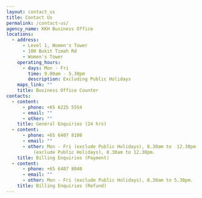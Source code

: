 ```yaml
---
layout: contact_us
title: Contact Us
permalink: /contact-us/
agency_name: KKH Business Office
locations:
  - address:
      - Level 1, Women's Tower
      - 100 Bukit Timah Rd
      - Women's Tower
    operating_hours:
      - days: Mon - Fri
        time: 9.00am - 5.30pm
        description: Excluding Public Holidays
    maps_link: ""
    title: Business Office Counter
contacts:
  - content:
      - phone: +65 6225 5554
      - email: ""
      - other: ""
    title: General Enquiries (24 hrs)
  - content:
      - phone: +65 6407 8108
      - email: ""
      - other: Mon - Fri (exclude Public Holidays), 8.30am to  12.30pm. Saturday
          (exclude Public Holidays), 8.30am to 12.30pm.
    title: Billing Enquiries (Payment)
  - content:
      - phone: +65 6407 8040
      - email: ""
      - other: Mon - Fri (exclude Public Holidays), 8.30am to 5.30pm.
    title: Billing Enquiries (Refund)
---
```

